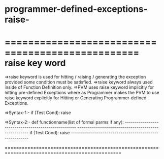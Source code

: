 # programmer-defined-exceptions-raise-


=================================================
				raise key word
=================================================
=>raise keyword is used for hitting / raising / generating the exception provided some   condition must be satisfied.
=>raise keyword always used inside of Function Definition only.
=>PVM uses raise keyword implicitly for hitting pre-defined Exceptions where as Programmer makes the PVM to use  raise keyword explicitly for Hitting or Generating Programmer-defined Exceptions.

=>Syntax-1:-     if (Test Cond):
			      raise   <exception-class-name>

=>Syntax-2:-     def     functionname(list of formal parms if any):
				-----------------------------------------------------
				-----------------------------------------------------
			        if (Test Cond):
					raise   <exception-class-name>
				--------------------------------------------------------
    
===============================================================================================
